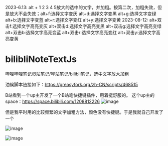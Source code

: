 2023-6.13:
alt + 1 2 3 4 5放大的选中的文字，并加粗。按第二次，加粗失效，但是放大不会失效；alt+f:选择文字变灰  alt+d:选择文字变黑  alt+g:选择文字变绿  alt+b:选择文字变蓝 alt+r:选择文字变红 alt+y:选择文字变黄
2023-08-12:
alt+双击f:选择文字高亮变灰  alt+双击d:选择文字高亮变黑  alt+双击g:选择文字高亮变绿  alt+双击b:选择文字高亮变蓝 alt+双击r:选择文字高亮变红 alt+双击y:选择文字高亮变黄
# bilibliNoteTextJs
哔哩哔哩笔记/B站笔记/哔站笔记/bilibli笔记，选中文字放大加粗

油候脚本链接如下：https://greasyfork.org/zh-CN/scripts/468515

B站看到一个up主开发了一个B站笔快捷键插件，用着挺舒服的。
这个up主的space：https://space.bilibili.com/1208812226
![image](https://github.com/PaperFly-web/bilibliNoteTextJs/assets/62205559/f415b443-1f11-4867-90ca-9ffe207eebbd)


但是我平时用的比较频繁的文字加粗方法，颜色没有快捷键。于是我就自己开发了一个

![image](https://github.com/PaperFly-web/bilibliNoteTextJs/assets/62205559/5761e1f0-1930-4e24-959d-735953eb1f55)

![image](https://github.com/PaperFly-web/bilibliNoteTextJs/assets/62205559/e1bd0c6f-0bf7-46ee-9c7b-49e3591350fe)

